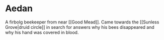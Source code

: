 # Aedan
A firbolg beekeeper from near [[Good Mead]]. Came towards the [[Sunless Grove|druid circle]] in search for answers why his bees disappeared and why his hand was covered in blood.